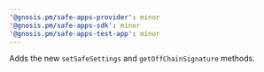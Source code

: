 ```yaml
---
'@gnosis.pm/safe-apps-provider': minor
'@gnosis.pm/safe-apps-sdk': minor
'@gnosis.pm/safe-apps-test-app': minor
---
```


Adds the new `setSafeSettings` and `getOffChainSignature` methods.